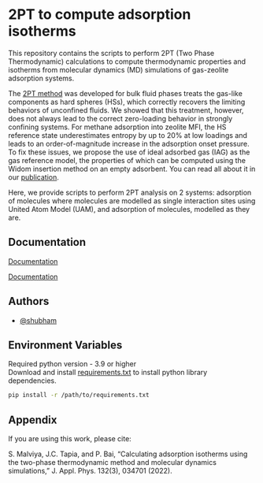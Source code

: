 # 2PT to compute adsorption isotherms

This repository contains the scripts to perform 2PT (Two Phase Thermodynamic) calculations to compute thermodynamic properties and isotherms from molecular dynamics (MD) simulations of gas-zeolite adsorption systems. 

The [2PT method](https://doi.org/10.1063/1.1624057) was developed for bulk fluid phases treats the gas-like components as hard spheres (HSs), which correctly recovers the limiting behaviors of unconfined fluids. We showed that this treatment, however, does not always lead to the correct zero-loading behavior in strongly confining systems. For methane adsorption into zeolite MFI, the HS reference state underestimates entropy by up to 20% at low loadings and leads to an order-of-magnitude increase in the adsorption onset pressure. To fix these issues, we propose the use of ideal adsorbed gas (IAG) as the gas reference model, the properties of which can be computed using the Widom insertion method on an empty adsorbent. You can read all about it in our [publication](https://doi.org/10.1063/5.0099790).

Here, we provide scripts to perform 2PT analysis on 2 systems:  adsorption of molecules where molecules are modelled as single interaction sites using United Atom Model (UAM), and adsorption of molecules, modelled as they are. 


## Documentation

[Documentation](https://github.com/2253shubham/Gaussian_ONIOM_plus_ASE_for_QMMM/blob/main/docs/documentation.md)


[Documentation](https://github.com/2253shubham/Gaussian_ONIOM_plus_ASE_for_QMMM/blob/main/docs/documentation.md)


## Authors

- [@shubham](https://github.com/2253shubham)


## Environment Variables

Required python version  - 3.9 or higher \
Download and install [requirements.txt](https://github.com/2253shubham/2PT-for-isotherms/blob/main/requirements.txt) to install python library dependencies.
```bash
pip install -r /path/to/requirements.txt
```

## Appendix

If you are using this work, please cite: 

S. Malviya, J.C. Tapia, and P. Bai, “Calculating adsorption isotherms using the two-phase thermodynamic method and molecular dynamics simulations,” J. Appl. Phys. 132(3), 034701 (2022).
